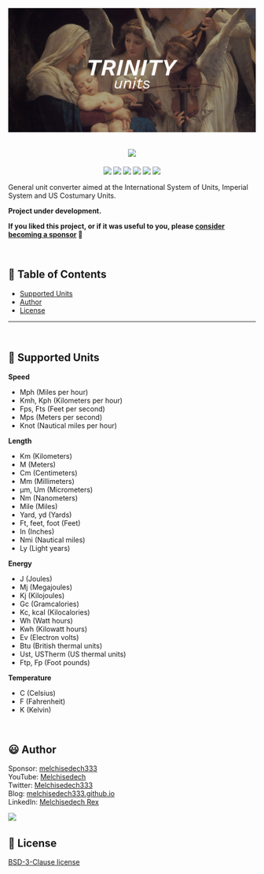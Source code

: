 
<div align='center'>

<img src="https://raw.githubusercontent.com/trinity-units/trinity-units/main/images/banner.jpg" >

</div>

<br>

<p align="center">
    <a href="https://github.com/sponsors/melchisedech333"><img src="https://img.shields.io/badge/sponsor-30363D?style=for-the-badge&logo=GitHub-Sponsors&logoColor=#white" ></a>
    <br><br>
    <img src="https://badgen.net/badge/love level/9 of 10/purple" >
    <img src="https://img.shields.io/github/languages/count/trinity-units/trinity-units?color=%23f34b7d" >
    <img src="https://img.shields.io/github/languages/top/trinity-units/trinity-units?color=%23f34b7d" >
    <img src="https://img.shields.io/github/directory-file-count/trinity-units/trinity-units" >
    <img src="https://img.shields.io/github/repo-size/trinity-units/trinity-units" >
    <img src="https://img.shields.io/github/license/trinity-units/trinity-units" >
</p>

General unit converter aimed at the International System of Units, Imperial System and US Costumary Units.

<b>Project under development.</b>

**If you liked this project, or if it was useful to you, please [consider becoming a sponsor](https://github.com/sponsors/melchisedech333) :blue_heart:**

<br>

:bookmark_tabs: Table of Contents
-----
* [Supported Units](#triangular_ruler-supportedunits)
* [Author](#smiley-author)
* [License](#scroll-license)
-----

<br>

:triangular_ruler: Supported Units
---

<b>Speed</b>
- Mph (Miles per hour)
- Kmh, Kph (Kilometers per hour)
- Fps, Fts (Feet per second)
- Mps (Meters per second)
- Knot (Nautical miles per hour)

<b>Length</b>
- Km (Kilometers)
- M (Meters)
- Cm (Centimeters)
- Mm (Millimeters)
- μm, Um (Micrometers)
- Nm (Nanometers)
- Mile (Miles)
- Yard, yd (Yards)
- Ft, feet, foot (Feet)
- In (Inches)
- Nmi (Nautical miles)
- Ly (Light years)

<b>Energy</b>
- J (Joules)
- Mj (Megajoules)
- Kj (Kilojoules)
- Gc (Gramcalories)
- Kc, kcal (Kilocalories)
- Wh (Watt hours)
- Kwh (Kilowatt hours)
- Ev (Electron volts)
- Btu (British thermal units)
- Ust, USTherm (US thermal units)
- Ftp, Fp (Foot pounds)

<b>Temperature</b>
- C (Celsius)
- F (Fahrenheit)
- K (Kelvin)

<br>

:smiley: Author
---

Sponsor: [melchisedech333](https://github.com/sponsors/melchisedech333)<br>
YouTube: [Melchisedech](https://www.youtube.com/channel/UC4Sh4wxncr5arnydpUfWPKw)<br>
Twitter: [Melchisedech333](https://twitter.com/Melchisedech333)<br>
Blog: [melchisedech333.github.io](https://melchisedech333.github.io/)<br>
LinkedIn: [Melchisedech Rex](https://www.linkedin.com/in/melchisedech-rex-724152235/)

<img src="https://github.com/melchisedech333.png?size=200" height="100" />

<br>

:scroll: License
---

[BSD-3-Clause license](license)


